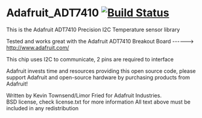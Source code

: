 Adafruit_ADT7410 [![Build Status](https://travis-ci.com/adafruit/Adafruit_ADT7410.svg?branch=master)](https://travis-ci.com/adafruit/Adafruit_ADT7410)
================

This is the Adafruit ADT7410 Precision I2C Temperature sensor library

Tested and works great with the Adafruit ADT7410 Breakout Board 
    ------> http://www.adafruit.com/

This chip uses I2C to communicate, 2 pins are required to interface

Adafruit invests time and resources providing this open source code, 
please support Adafruit and open-source hardware by purchasing 
products from Adafruit!

Written by Kevin Townsend/Limor Fried for Adafruit Industries.  
BSD license, check license.txt for more information
All text above must be included in any redistribution